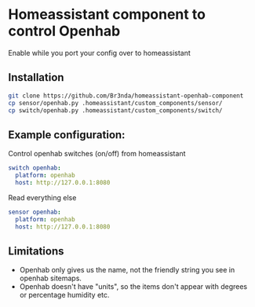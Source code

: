 # Homeassistant component to control Openhab
Enable while you port your config over to homeassistant

## Installation

```bash
git clone https://github.com/Br3nda/homeassistant-openhab-component
cp sensor/openhab.py .homeassistant/custom_components/sensor/
cp switch/openhab.py .homeassistant/custom_components/switch/
```

## Example configuration:

Control openhab switches (on/off) from homeassistant
```yml
switch openhab:
  platform: openhab
  host: http://127.0.0.1:8080
```


Read everything else
```yml
sensor openhab:
  platform: openhab
  host: http://127.0.0.1:8080
```

## Limitations
* Openhab only gives us the name, not the friendly string you see in openhab sitemaps.
* Openhab doesn't have "units", so the items don't appear with degrees or percentage humidity etc.
